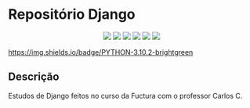 <h1>Repositório Django</h1> 

<p align="center">
   <img src="http://img.shields.io/static/v1?label=License&message=MIT&color=green&style=for-the-badge"/>
   <img src="https://img.shields.io/badge/HTML-HTML5-orange?label=HTML&message=HTML5&color=orange&style=for-the-badge&logo=HTML5"/>
   <img src="https://img.shields.io/badge/CSS-CSS3-informational?label=CSS&message=CSS3&color=informational&style=for-the-badge&logo=CSS3"/>
    <img src="https://img.shields.io/badge/DJANGO-4.1.6-green?label=DJANGO&message=4.1.6&color=informational&style=for-the-badge&logo=DJANGO"/>
   <img src="https://img.shields.io/badge/REST-FRAMEWORK-red?label=REST&message=FRAMEWORK&color=red&style=for-the-badge&logo=rest"/>
   <img src="https://img.shields.io/badge/PYTHON-3.10.2-brightgreen
?label=PYTHON&message=3.10.2&color=red&style=for-the-badge&logo=PYTHON"/>
</p>

https://img.shields.io/badge/PYTHON-3.10.2-brightgreen

## Descrição

<p align="justify">
  Estudos de Django feitos no curso da Fuctura com o professor Carlos C.
</p>

